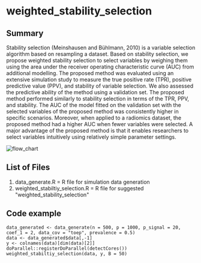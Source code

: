 # weighted_stability_selection

## Summary
Stability selection (Meinshausen and Bühlmann, 2010) is a variable selection algorithm based on resampling a dataset. Based on stability selection, we propose weighted stability selection to select variables by weighing them using the area under the receiver operating characteristic curve (AUC) from additional modelling. The proposed method was evaluated using an extensive simulation study to measure the true positive rate (TPR), positive predictive value (PPV), and stability of variable selection. We also assessed the predictive ability of the method using a validation set. The proposed method performed similarly to stability selection in terms of the TPR, PPV, and stability. The AUC of the model fitted on the validation set with the selected variables of the proposed method was consistently higher in specific scenarios. Moreover, when applied to a radiomics dataset, the proposed method had a higher AUC when fewer variables were selected. A major advantage of the proposed method is that it enables researchers to select variables intuitively using relatively simple parameter settings.

![flow_chart](https://user-images.githubusercontent.com/31601961/195785330-248d46db-fc11-462a-8ab5-772786dfe54e.jpg)

## List of Files
1. data_generate.R = R file for simulation data generation
2. weighted_stabiltiy_selection.R = R file for suggested "weighted_stability_selection"  
  

## Code example
```{r, include = FALSE}
data_generated <- data_generate(n = 500, p = 1000, p_signal = 20, coef_1 = 2, data_cov = "toep", prevalence = 0.5)
data <- data_generated$data[,-1]
y <- colnames(data)[dim(data)[2]]
doParallel::registerDoParallel(detectCores())
weighted_stabiltiy_selection(data, y, B = 50)
```
